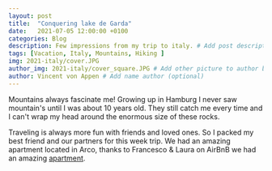 ```yaml
---
layout: post
title:  "Conquering lake de Garda"
date:   2021-07-05 12:00:00 +0100
categories: Blog
description: Few impressions from my trip to italy. # Add post description 
tags: [Vacation, Italy, Mountains, Hiking ]
img: 2021-italy/cover.JPG
author_img: 2021-italy/cover_square.JPG # Add other picture to author box
author: Vincent von Appen # Add name author (optional)
---
```


Mountains always fascinate me! Growing up in Hamburg I never saw mountain's until I was about 10 years old. They still catch me every time and I can't wrap my head around the enormous size of these rocks.


Traveling is always more fun with friends and loved ones. So I packed my best friend and our partners for this week trip. We had an amazing apartment located in Arco, thanks to Francesco & Laura on AirBnB we had an amazing [apartment](https://www.airbnb.de/rooms/49432596?source_impression_id=p3_1646220949_OXSDDgQ4SbrMTSaA).

